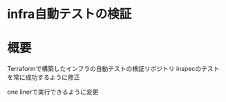 infra自動テストの検証
==

# 概要

Terraformで構築したインフラの自動テストの検証リポジトリ
inspecのテストを常に成功するように修正

one linerで実行できるように変更

